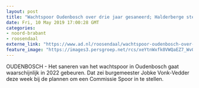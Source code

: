 ```yaml
---
layout: post
title: "Wachtspoor Oudenbosch over drie jaar gesaneerd; Halderberge stelt Commissie Spoor in"
date: Fri, 10 May 2019 17:00:28 GMT
categories: 
- noord-brabant 
- roosendaal 
externe_link: "https://www.ad.nl/roosendaal/wachtspoor-oudenbosch-over-drie-jaar-gesaneerd-halderberge-stelt-commissie-spoor-in~a8d3956b/"
feature_image: "https://images3.persgroep.net/rcs/xeYtnWxfk0VWQaEZ7_WvOjNrxKU/diocontent/101695313/_fitwidth/400/?appId=21791a8992982cd8da851550a453bd7f&quality=0.7"
---
```


OUDENBOSCH - Het saneren van het wachtspoor in Oudenbosch gaat waarschijnlijk in 2022 gebeuren. Dat zei burgemeester Jobke Vonk-Vedder deze week bij de plannen om een Commissie Spoor in te stellen.
